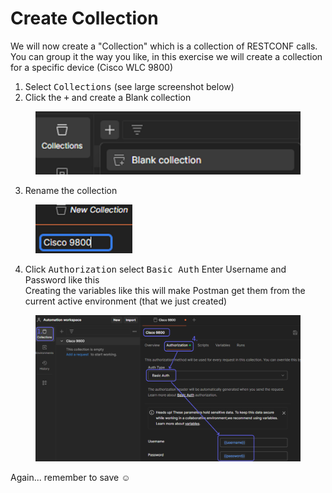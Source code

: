 # Create Collection

We will now create a "Collection" which is a collection of RESTCONF calls. You can group it the way you like, in this exercise we will create a collection for a specific device (Cisco WLC 9800)

1. Select <kbd>Collections</kbd>  (see large screenshot below)
2. Click the <kbd>+</kbd> and create a Blank collection

<div align="left"><figure><img src="../../.gitbook/assets/image (20).png" alt=""><figcaption></figcaption></figure></div>

3. Rename the collection

<div align="left"><figure><img src="../../.gitbook/assets/image (21).png" alt="" width="155"><figcaption></figcaption></figure></div>

4. Click <kbd>Authorization</kbd> select <kbd>Basic Auth</kbd> Enter Username and Password like this\
   Creating the variables like this will make Postman get them from the current active environment (that we just created)

<div data-full-width="true"><figure><img src="../../.gitbook/assets/image (19).png" alt=""><figcaption></figcaption></figure></div>

Again... remember to save :relaxed:
